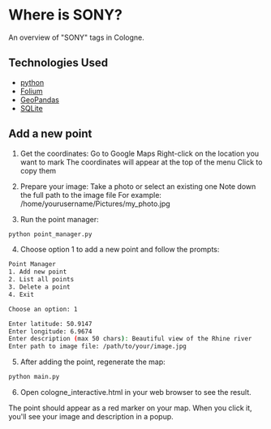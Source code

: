 # Where is SONY?

An overview of "SONY" tags in Cologne.

## Technologies Used

- [python](https://www.python.org/)
- [Folium](https://python-visualization.github.io/folium/latest/)
- [GeoPandas](https://geopandas.org/en/stable/index.html)
- [SQLite](https://www.sqlite.org/)

## Add a new point

1. Get the coordinates:
   Go to Google Maps
   Right-click on the location you want to mark
   The coordinates will appear at the top of the menu
   Click to copy them

2. Prepare your image:
   Take a photo or select an existing one
   Note down the full path to the image file
   For example: /home/yourusername/Pictures/my_photo.jpg

3. Run the point manager:

```bash
python point_manager.py

```

4. Choose option 1 to add a new point and follow the prompts:

```bash
Point Manager
1. Add new point
2. List all points
3. Delete a point
4. Exit

Choose an option: 1

Enter latitude: 50.9147
Enter longitude: 6.9674
Enter description (max 50 chars): Beautiful view of the Rhine river
Enter path to image file: /path/to/your/image.jpg

```

5. After adding the point, regenerate the map:

```bash
python main.py

```

6. Open cologne_interactive.html in your web browser to see the result.

The point should appear as a red marker on your map. When you click it, you'll see your image and description in a popup.
